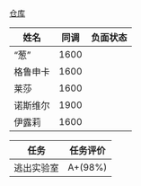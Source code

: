 [仓库](https://docs.google.com/spreadsheets/d/13YlxTpNMjPPIcEguD7uN40JPxDdHp37V6j8G3vyIeJE/edit?usp=sharing)

| 姓名     | 同调 | 负面状态 |
| -------- | ---- | -------- |
| “葱”     | 1600 |
| 格鲁申卡 | 1600 |
| 莱莎     | 1600 |
| 诺斯维尔 | 1900 |
| 伊露莉   | 1600 |

| 任务       | 任务评价 |
| ---------- | -------- |
| 逃出实验室 | A+(98%)  |
